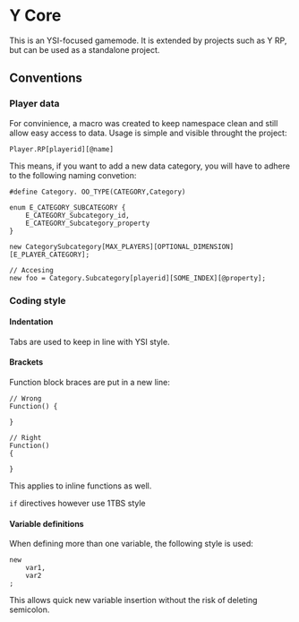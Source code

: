 # Y Core

This is an YSI-focused gamemode. It is extended by projects such as Y RP, but can be used as a standalone project.

## Conventions

### Player data

For convinience, a macro was created to keep namespace clean and still allow easy access to data.
Usage is simple and visible throught the project:

```pawn
Player.RP[playerid][@name]
```

This means, if you want to add a new data category, you will have to adhere to the following naming convetion:

```pawn
#define Category. OO_TYPE(CATEGORY,Category)

enum E_CATEGORY_SUBCATEGORY {
	E_CATEGORY_Subcategory_id,
	E_CATEGORY_Subcategory_property
}

new CategorySubcategory[MAX_PLAYERS][OPTIONAL_DIMENSION][E_PLAYER_CATEGORY];

// Accesing
new foo = Category.Subcategory[playerid][SOME_INDEX][@property];
```

### Coding style

#### Indentation
Tabs are used to keep in line with YSI style.

#### Brackets

Function block braces are put in a new line:
```pawn
// Wrong
Function() {
	
}

// Right
Function()
{

}
```

This applies to inline functions as well.

`if` directives however use 1TBS style


#### Variable definitions

When defining more than one variable, the following style is used:

```pawn
new
	var1,
	var2
;
```

This allows quick new variable insertion without the risk of deleting semicolon.